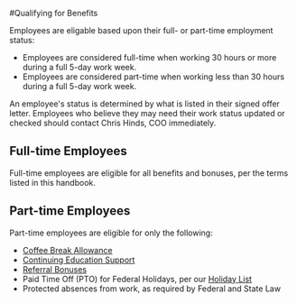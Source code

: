 #Qualifying for Benefits

Employees are eligable based upon their full- or part-time employment status:

* Employees are considered full-time when working 30 hours or more during a full 5-day work week. 
* Employees are considered part-time when working less than 30 hours during a full 5-day work week. 

An employee's status is determined by what is listed in their signed offer letter. Employees who believe they may need their work status updated or checked should contact Chris Hinds, COO immediately.

## Full-time Employees

Full-time employees are eligible for all benefits and bonuses, per the terms listed in this handbook.

## Part-time Employees

Part-time employees are eligible for only the following:
* [Coffee Break Allowance](https://github.com/roadwarriorwp/rwc-employee-handbook/blob/master/benefits-and-perks/coffee-break-allowance.md)
* [Continuing Education Support](https://github.com/roadwarriorwp/rwc-employee-handbook/blob/master/benefits-and-perks/continuing-education.md)
* [Referral Bonuses](https://github.com/roadwarriorwp/rwc-employee-handbook/blob/master/benefits-and-perks/referral-bonuses.md)
* Paid Time Off (PTO) for Federal Holidays, per our [Holiday List](https://github.com/roadwarriorwp/rwc-employee-handbook/blob/master/benefits-and-perks/holiday-list.md)
* Protected absences from work, as required by Federal and State Law

